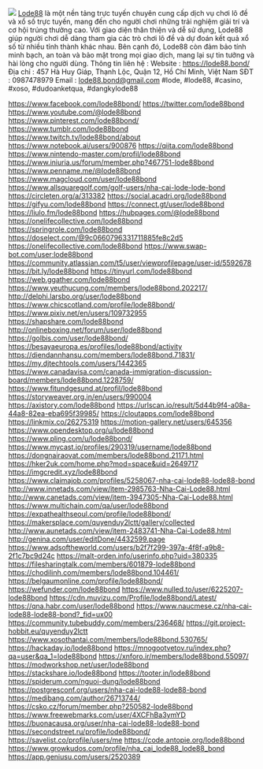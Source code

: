 ![](https://s3-ap-northeast-1.amazonaws.com/g0v-hackmd-images/uploads/upload_a7824669fcf4ce8989d5473bef1fa6e6.jpg)
<a href="https://lode88.bond/">Lode88</a> là một nền tảng trực tuyến chuyên cung cấp dịch vụ chơi lô đề và xổ số trực tuyến, mang đến cho người chơi những trải nghiệm giải trí và cơ hội trúng thưởng cao. Với giao diện thân thiện và dễ sử dụng, Lode88 giúp người chơi dễ dàng tham gia các trò chơi lô đề và dự đoán kết quả xổ số từ nhiều tỉnh thành khác nhau. Bên cạnh đó, Lode88 còn đảm bảo tính minh bạch, an toàn và bảo mật trong mọi giao dịch, mang lại sự tin tưởng và hài lòng cho người dùng.
Thông tin liên hệ : 
Website : <a href="https://lode88.bond/">https://lode88.bond/</a>
Địa chỉ : 457 Hà Huy Giáp, Thạnh Lộc, Quận 12, Hồ Chí Minh, Việt Nam
SĐT : 0987478979
Email : lode88.bond@gmail.com
#lode, #lode88, #casino, #xoso, #dudoanketqua, #dangkylode88

<a href="https://www.facebook.com/lode88bond/">https://www.facebook.com/lode88bond/</a>
<a href="https://twitter.com/lode88bond">https://twitter.com/lode88bond</a>
<a href="https://www.youtube.com/@lode88bond">https://www.youtube.com/@lode88bond</a>
<a href="https://www.pinterest.com/lode88bond/">https://www.pinterest.com/lode88bond/</a>
<a href="https://www.tumblr.com/lode88bond">https://www.tumblr.com/lode88bond</a>
<a href="https://www.twitch.tv/lode88bond/about">https://www.twitch.tv/lode88bond/about</a>
<a href="https://www.notebook.ai/users/900876">https://www.notebook.ai/users/900876</a>
<a href="https://qiita.com/lode88bond">https://qiita.com/lode88bond</a>
<a href="https://www.nintendo-master.com/profil/lode88bond">https://www.nintendo-master.com/profil/lode88bond</a>
<a href="https://www.iniuria.us/forum/member.php?467751-lode88bond">https://www.iniuria.us/forum/member.php?467751-lode88bond</a>
<a href="https://www.penname.me/@lode88bond">https://www.penname.me/@lode88bond</a>
<a href="https://www.magcloud.com/user/lode88bond">https://www.magcloud.com/user/lode88bond</a>
<a href="https://www.allsquaregolf.com/golf-users/nha-cai-lode-lode-bond">https://www.allsquaregolf.com/golf-users/nha-cai-lode-lode-bond</a>
<a href="https://circleten.org/a/313382">https://circleten.org/a/313382</a>
<a href="https://social.acadri.org/lode88bond">https://social.acadri.org/lode88bond</a>
<a href="https://gifyu.com/lode88bond">https://gifyu.com/lode88bond</a>
<a href="https://connect.gt/user/lode88bond">https://connect.gt/user/lode88bond</a>
<a href="https://liulo.fm/lode88bond">https://liulo.fm/lode88bond</a>
<a href="https://hubpages.com/@lode88bond">https://hubpages.com/@lode88bond</a>
<a href="https://onelifecollective.com/lode88bond">https://onelifecollective.com/lode88bond</a>
<a href="https://springrole.com/lode88bond">https://springrole.com/lode88bond</a>
<a href="https://doselect.com/@9c0660796331711885fe8c2d5">https://doselect.com/@9c0660796331711885fe8c2d5</a>
<a href="https://onelifecollective.com/lode88bond">https://onelifecollective.com/lode88bond</a>
<a href="https://www.swap-bot.com/user:lode88bond">https://www.swap-bot.com/user:lode88bond</a>
<a href="https://community.atlassian.com/t5/user/viewprofilepage/user-id/5592678">https://community.atlassian.com/t5/user/viewprofilepage/user-id/5592678</a>
<a href="https://bit.ly/lode88bond">https://bit.ly/lode88bond</a>
<a href="https://tinyurl.com/lode88bond">https://tinyurl.com/lode88bond</a>
<a href="https://web.ggather.com/lode88bond">https://web.ggather.com/lode88bond</a>
<a href="https://www.yeuthucung.com/members/lode88bond.202217/">https://www.yeuthucung.com/members/lode88bond.202217/</a>
<a href="http://delphi.larsbo.org/user/lode88bond">http://delphi.larsbo.org/user/lode88bond</a>
<a href="https://www.chicscotland.com/profile/lode88bond/">https://www.chicscotland.com/profile/lode88bond/</a>
<a href="https://www.pixiv.net/en/users/109732955">https://www.pixiv.net/en/users/109732955</a>
<a href="https://shapshare.com/lode88bond">https://shapshare.com/lode88bond</a>
<a href="http://onlineboxing.net/forum/user/lode88bond">http://onlineboxing.net/forum/user/lode88bond</a>
<a href="https://golbis.com/user/lode88bond/">https://golbis.com/user/lode88bond/</a>
<a href="https://besayaeuropa.es/profiles/lode88bond/activity">https://besayaeuropa.es/profiles/lode88bond/activity</a>
<a href="https://diendannhansu.com/members/lode88bond.71831/">https://diendannhansu.com/members/lode88bond.71831/</a>
<a href="https://my.djtechtools.com/users/1442365">https://my.djtechtools.com/users/1442365</a>
<a href="https://www.canadavisa.com/canada-immigration-discussion-board/members/lode88bond.1228759/">https://www.canadavisa.com/canada-immigration-discussion-board/members/lode88bond.1228759/</a>
<a href="https://www.fitundgesund.at/profil/lode88bond">https://www.fitundgesund.at/profil/lode88bond</a>
<a href="https://storyweaver.org.in/en/users/990004">https://storyweaver.org.in/en/users/990004</a>
<a href="https://axistory.com/lode88bond">https://axistory.com/lode88bond</a>
<a href="https://urlscan.io/result/5d44b9f4-a08a-44a8-82ea-eba695f39985/">https://urlscan.io/result/5d44b9f4-a08a-44a8-82ea-eba695f39985/</a>
<a href="https://cloutapps.com/lode88bond">https://cloutapps.com/lode88bond</a>
<a href="https://linkmix.co/26275319">https://linkmix.co/26275319</a>
<a href="https://motion-gallery.net/users/645356">https://motion-gallery.net/users/645356</a>
<a href="https://www.opendesktop.org/u/lode88bond">https://www.opendesktop.org/u/lode88bond</a>
<a href="https://www.pling.com/u/lode88bond/">https://www.pling.com/u/lode88bond/</a>
<a href="https://www.mycast.io/profiles/290319/username/lode88bond">https://www.mycast.io/profiles/290319/username/lode88bond</a>
<a href="https://dongnairaovat.com/members/lode88bond.21171.html">https://dongnairaovat.com/members/lode88bond.21171.html</a>
<a href="https://hker2uk.com/home.php?mod=space&uid=2649717">https://hker2uk.com/home.php?mod=space&uid=2649717</a>
<a href="https://imgcredit.xyz/lode88bond">https://imgcredit.xyz/lode88bond</a>
<a href="https://www.claimajob.com/profiles/5258067-nha-cai-lode88-lode88-bond">https://www.claimajob.com/profiles/5258067-nha-cai-lode88-lode88-bond</a>
<a href="http://www.innetads.com/view/item-2985763-Nha-Cai-Lode88.html">http://www.innetads.com/view/item-2985763-Nha-Cai-Lode88.html</a>
<a href="http://www.canetads.com/view/item-3947305-Nha-Cai-Lode88.html">http://www.canetads.com/view/item-3947305-Nha-Cai-Lode88.html</a>
<a href="https://www.multichain.com/qa/user/lode88bond">https://www.multichain.com/qa/user/lode88bond</a>
<a href="https://expathealthseoul.com/profile/lode88bond/">https://expathealthseoul.com/profile/lode88bond/</a>
<a href="https://makersplace.com/quyenduy2lctt/gallery/collected">https://makersplace.com/quyenduy2lctt/gallery/collected</a>
<a href="http://www.aunetads.com/view/item-2483741-Nha-Cai-Lode88.html">http://www.aunetads.com/view/item-2483741-Nha-Cai-Lode88.html</a>
<a href="http://genina.com/user/editDone/4432599.page">http://genina.com/user/editDone/4432599.page</a>
<a href="https://www.adsoftheworld.com/users/b2f7f299-397a-4f8f-a9b8-2f1c7bc9d24c">https://www.adsoftheworld.com/users/b2f7f299-397a-4f8f-a9b8-2f1c7bc9d24c</a>
<a href="https://malt-orden.info/userinfo.php?uid=380335">https://malt-orden.info/userinfo.php?uid=380335</a>
<a href="https://filesharingtalk.com/members/601879-lode88bond">https://filesharingtalk.com/members/601879-lode88bond</a>
<a href="https://chodilinh.com/members/lode88bond.104461/">https://chodilinh.com/members/lode88bond.104461/</a>
<a href="https://belgaumonline.com/profile/lode88bond/">https://belgaumonline.com/profile/lode88bond/</a>
<a href="https://wefunder.com/lode88bond">https://wefunder.com/lode88bond</a>
<a href="https://www.nulled.to/user/6225207-lode88bond">https://www.nulled.to/user/6225207-lode88bond</a>
<a href="https://cdn.muvizu.com/Profile/lode88bond/Latest/">https://cdn.muvizu.com/Profile/lode88bond/Latest/</a>
<a href="https://qna.habr.com/user/lode88bond">https://qna.habr.com/user/lode88bond</a>
<a href="https://www.naucmese.cz/nha-cai-lode88-lode88-bond?_fid=ux00">https://www.naucmese.cz/nha-cai-lode88-lode88-bond?_fid=ux00</a>
<a href="https://community.tubebuddy.com/members/236468/">https://community.tubebuddy.com/members/236468/</a>
<a href="https://git.project-hobbit.eu/quyenduy2lctt">https://git.project-hobbit.eu/quyenduy2lctt</a>
<a href="https://www.xosothantai.com/members/lode88bond.530765/">https://www.xosothantai.com/members/lode88bond.530765/</a>
<a href="https://hackaday.io/lode88bond">https://hackaday.io/lode88bond</a>
<a href="https://mnogootvetov.ru/index.php?qa=user&qa_1=lode88bond">https://mnogootvetov.ru/index.php?qa=user&qa_1=lode88bond</a>
<a href="https://xnforo.ir/members/lode88bond.55097/">https://xnforo.ir/members/lode88bond.55097/</a>
<a href="https://modworkshop.net/user/lode88bond">https://modworkshop.net/user/lode88bond</a>
<a href="https://stackshare.io/lode88bond">https://stackshare.io/lode88bond</a>
<a href="https://tooter.in/lode88bond">https://tooter.in/lode88bond</a>
<a href="https://spiderum.com/nguoi-dung/lode88bond">https://spiderum.com/nguoi-dung/lode88bond</a>
<a href="https://postgresconf.org/users/nha-cai-lode88-lode88-bond">https://postgresconf.org/users/nha-cai-lode88-lode88-bond</a>
<a href="https://medibang.com/author/26713744/">https://medibang.com/author/26713744/</a>
<a href="https://csko.cz/forum/member.php?250582-lode88bond">https://csko.cz/forum/member.php?250582-lode88bond</a>
<a href="https://www.freewebmarks.com/user/4XCFhBa3ymYD">https://www.freewebmarks.com/user/4XCFhBa3ymYD</a>
<a href="https://buonacausa.org/user/nha-cai-lode88-lode88-bond">https://buonacausa.org/user/nha-cai-lode88-lode88-bond</a>
<a href="https://secondstreet.ru/profile/lode88bond/">https://secondstreet.ru/profile/lode88bond/</a>
<a href="https://savelist.co/profile/users/me">https://savelist.co/profile/users/me</a>
<a href="https://code.antopie.org/lode88bond">https://code.antopie.org/lode88bond</a>
<a href="https://www.growkudos.com/profile/nha_cai_lode88_lode88_bond">https://www.growkudos.com/profile/nha_cai_lode88_lode88_bond</a>
<a href="https://app.geniusu.com/users/2520389">https://app.geniusu.com/users/2520389</a>
